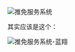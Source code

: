 

![推免服务系统](https://gitee.com/gxf1212/notes/raw/master/utils/推免服务系统.png)

其实应该是这个：

![推免服务系统-蓝翔](https://gitee.com/gxf1212/notes/raw/master/utils/推免服务系统-蓝翔.png)